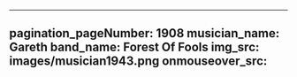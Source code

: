------
pagination_pageNumber: 1908
musician_name: Gareth
band_name: Forest Of Fools
img_src: images/musician1943.png
onmouseover_src: 
------